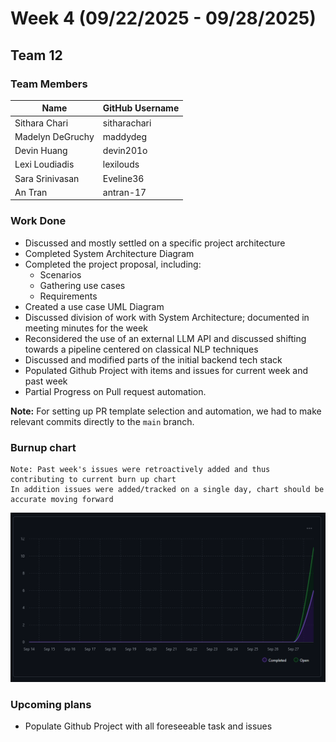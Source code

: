 # Week 4 (09/22/2025 - 09/28/2025)

## Team 12

### Team Members

| Name             | GitHub Username |
|------------------|-----------------|
| Sithara Chari    | sitharachari    |
| Madelyn DeGruchy | maddydeg        |
| Devin Huang      | devin201o       |
| Lexi Loudiadis   | lexilouds       |
| Sara Srinivasan  | Eveline36       |
| An Tran          | antran-17       |

### Work Done

- Discussed and mostly settled on a specific project architecture
- Completed System Architecture Diagram  
- Completed the project proposal, including:
  - Scenarios
  - Gathering use cases
  - Requirements
- Created a use case UML Diagram
- Discussed division of work with System Architecture; documented in meeting minutes for the week
- Reconsidered the use of an external LLM API and discussed shifting towards a pipeline centered on classical NLP techniques
- Discussed and modified parts of the initial backend tech stack
- Populated Github Project with items and issues for current week and past week
- Partial Progress on Pull request automation.

**Note:** For setting up PR template selection and automation, we had to make relevant commits directly to the `main` branch.

### Burnup chart

    Note: Past week's issues were retroactively added and thus contributing to current burn up chart 
    In addition issues were added/tracked on a single day, chart should be accurate moving forward

![Burnup chart](/docs/logs/imgs/Week%204%20Burnup%20chart.png)



### Upcoming plans

- Populate Github Project with all foreseeable task and issues
